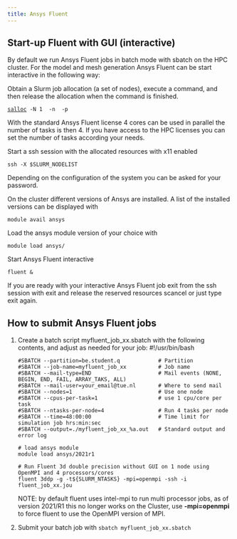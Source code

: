 ```yaml
---
title: Ansys Fluent
---
```


## Start-up Fluent with GUI (interactive)

By default we run Ansys Fluent jobs in batch mode with sbatch on the HPC
cluster. For the model and mesh generation Ansys Fluent can be start
interactive in the following way:

Obtain a Slurm job allocation (a set of nodes), execute a command, and
then release the allocation when the command is finished.

[`salloc`](https://slurm.schedmd.com/salloc.html)` -N 1  -n `<number of tasks>` -p `<partition name>

With the standard Ansys Fluent license 4 cores can be used in parallel
the number of tasks is then 4. If you have access to the HPC licenses
you can set the number of tasks according your needs.

Start a ssh session with the allocated resources with x11 enabled

`ssh -X $SLURM_NODELIST`

Depending on the configuration of the system you can be asked for your
password.

On the cluster different versions of Ansys are installed. A list of the
installed versions can be displayed with

`module avail ansys`

Load the ansys module version of your choice with

`module load ansys/`<version>

Start Ansys Fluent interactive

`fluent &`

If you are ready with your interactive Ansys Fluent job exit from the
ssh session with exit and release the reserved resources scancel <JOBID>
or just type exit again.

## How to submit Ansys Fluent jobs

1.  Create a batch script myfluent_job_xx.sbatch with the following
    contents, and adjust as needed for your job:
        #!/usr/bin/bash

        #SBATCH --partition=be.student.q            # Partition
        #SBATCH --job-name=myfluent_job_xx          # Job name
        #SBATCH --mail-type=END                     # Mail events (NONE, BEGIN, END, FAIL, ARRAY_TAKS, ALL)
        #SBATCH --mail-user=your_email@tue.nl       # Where to send mail
        #SBATCH --nodes=1                           # Use one node
        #SBATCH --cpus-per-task=1                   # use 1 cpu/core per task
        #SBATCH --ntasks-per-node=4                 # Run 4 tasks per node
        #SBATCH --time=48:00:00                     # Time limit for simulation job hrs:min:sec
        #SBATCH --output=./myfluent_job_xx_%a.out   # Standard output and error log

        # load ansys module
        module load ansys/2021r1

        # Run Fluent 3d double precision without GUI on 1 node using OpenMPI and 4 processors/cores
        fluent 3ddp -g -t${SLURM_NTASKS} -mpi=openmpi -ssh -i fluent_job_xx.jou

    NOTE: by default fluent uses intel-mpi to run multi processor jobs,
    as of version 2021/R1 this no longer works on the Cluster, use
    **-mpi=openmpi** to force fluent to use the OpenMPI version of MPI.
2.  Submit your batch job with `sbatch myfluent_job_xx.sbatch`